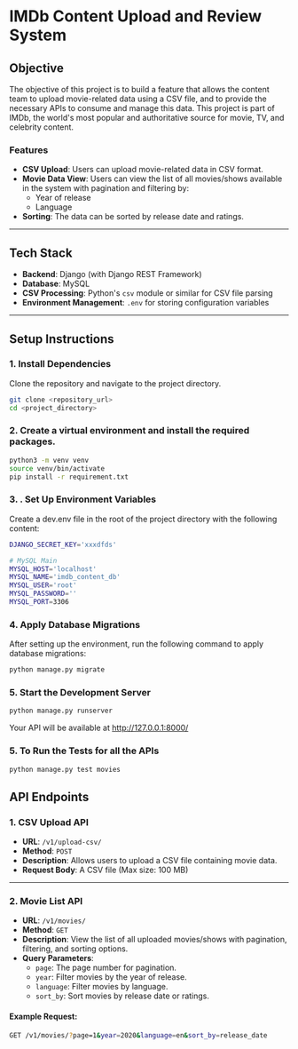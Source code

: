 # IMDb Content Upload and Review System

## Objective

The objective of this project is to build a feature that allows the content team to upload movie-related data using a CSV file, and to provide the necessary APIs to consume and manage this data. This project is part of IMDb, the world's most popular and authoritative source for movie, TV, and celebrity content.

### Features
- **CSV Upload**: Users can upload movie-related data in CSV format.
- **Movie Data View**: Users can view the list of all movies/shows available in the system with pagination and filtering by:
  - Year of release
  - Language
- **Sorting**: The data can be sorted by release date and ratings.

---

## Tech Stack

- **Backend**: Django (with Django REST Framework)
- **Database**: MySQL
- **CSV Processing**: Python's `csv` module or similar for CSV file parsing
- **Environment Management**: `.env` for storing configuration variables

---

## Setup Instructions

### 1. Install Dependencies

Clone the repository and navigate to the project directory.

```bash
git clone <repository_url>
cd <project_directory>
```

### 2. Create a virtual environment and install the required packages.

```bash
python3 -m venv venv
source venv/bin/activate
pip install -r requirement.txt
```

### 3. . Set Up Environment Variables
Create a dev.env file in the root of the project directory with the following content:

```bash
DJANGO_SECRET_KEY='xxxdfds'

# MySQL Main
MYSQL_HOST='localhost'
MYSQL_NAME='imdb_content_db'
MYSQL_USER='root'
MYSQL_PASSWORD=''
MYSQL_PORT=3306
```

### 4. Apply Database Migrations
After setting up the environment, run the following command to apply database migrations:

```bash
python manage.py migrate
```

### 5. Start the Development Server
```bash
python manage.py runserver
```
Your API will be available at http://127.0.0.1:8000/

### 5. To Run the Tests for all the APIs
```bash
python manage.py test movies
```


## API Endpoints

### 1. CSV Upload API
- **URL**: `/v1/upload-csv/`
- **Method**: `POST`
- **Description**: Allows users to upload a CSV file containing movie data.
- **Request Body**: A CSV file (Max size: 100 MB)
---

### 2. Movie List API
- **URL**: `/v1/movies/`
- **Method**: `GET`
- **Description**: View the list of all uploaded movies/shows with pagination, filtering, and sorting options.
- **Query Parameters**:
  - `page`: The page number for pagination.
  - `year`: Filter movies by the year of release.
  - `language`: Filter movies by language.
  - `sort_by`: Sort movies by release date or ratings.

#### Example Request:
```bash
GET /v1/movies/?page=1&year=2020&language=en&sort_by=release_date

